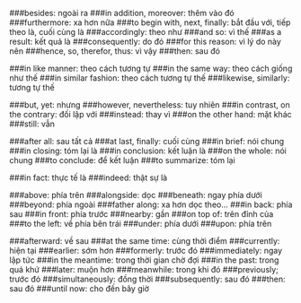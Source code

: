 ###besides: ngoài ra
###in addition, moreover: thêm vào đó
###furthermore: xa hơn nữa
###to begin with, next, finally: bắt đầu với, tiếp theo là, cuối cùng là
###accordingly: theo như
###and so: vì thế
###as a result: kết quả là
###consequently: do đó
###for this reason: vì lý do này nên
###hence, so, therefor, thus: vì vậy
###then: sau đó

###in like manner: theo cách tương tự
###in the same way: theo cách giống như thế
###in similar fashion: theo cách tương tự thế
###likewise, similarly: tương tự thế

###but, yet: nhưng
###however, nevertheless: tuy nhiên
###in contrast, on the contrary: đối lập với
###instead: thay vì
###on the other hand: mặt khác
###still: vẫn

###after all: sau tất cả
###at last, finally: cuối cùng
###in brief: nói chung
###in closing: tóm lại là
###in conclusion: kết luận là
###on the whole: nói chung
###to conclude: để kết luận
###to summarize: tóm lại

###in fact: thực tế là
###indeed: thật sự là

###above: phía trên
###alongside: dọc
###beneath: ngay phía dưới
###beyond: phía ngoài
###father along: xa hơn dọc theo...
###in back: phía sau
###in front: phía trước
###nearby: gần
###on top of: trên đỉnh của
###to the left: về phía bên trái
###under: phía dưới
###upon: phía trên

###afterward: về sau
###at the same time: cùng thời điểm
###currently: hiện tại
###earlier: sớm hơn
###formerly: trước đó
###immediately: ngay lập tức
###in the meantime: trong thời gian chờ đợi
###in the past: trong quá khứ
###later: muộn hơn
###meanwhile: trong khi đó
###previously; trước đó
###simultaneously: đồng thời
###subsequently: sau đó
###then: sau đó
###until now: cho đến bây giờ






